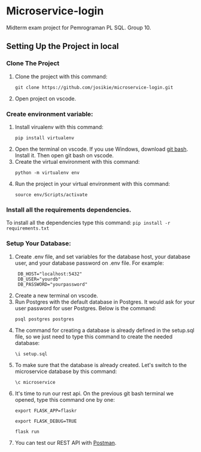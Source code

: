 # Microservice-login
Midterm exam project for Pemrograman PL SQL. Group 10. 
## Setting Up the Project in local
### Clone The Project
1. Clone the project with this command:
   ```
   git clone https://github.com/josikie/microservice-login.git
   ```
3. Open project on vscode. 
### Create environment variable:
1. Install virualenv with this command:
   ```
   pip install virtualenv
   ```
3. Open the terminal on vscode. If you use Windows, download [git bash](https://git-scm.com/downloads). Install it. Then open git bash on vscode. 
4. Create the virtual environment with this command:
   ```
   python -m virtualenv env
   ```
6. Run the project in your virtual environment with this command:
   ```
   source env/Scripts/activate
   ```
### Install all the requirements dependencies.
To install all the dependencies type this command:
`pip install -r requirements.txt`
### Setup Your Database:
1. Create .env file, and set variables for the database host, your database user, and your database password on .env file.
   For example:
   ```
    DB_HOST="localhost:5432"
    DB_USER="yourdb"
    DB_PASSWORD="yourpassword"
   ```
2. Create a new terminal on vscode.
3. Run Postgres with the default database in Postgres. It would ask for your user password for user Postgres.
   Below is the command:
   ```
   psql postgres postgres
   ```
5. The command for creating a database is already defined in the setup.sql file, so we just need to type this command to create the needed database:
   ```
   \i setup.sql
   ```
7. To make sure that the database is already created. Let's switch to the microservice database by this command:
   ```
   \c microservice
   ```
9. It's time to run our rest api. On the previous git bash terminal we opened, type this command one by one:
   ```
   export FLASK_APP=flaskr
   ```
   ```
   export FLASK_DEBUG=TRUE
   ```
   ```
   flask run
   ```
11. You can test our REST API with [Postman](https://www.postman.com/).
